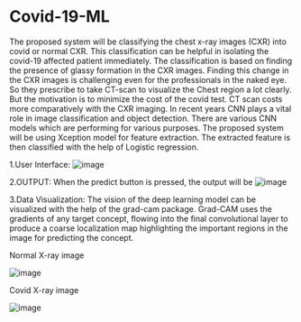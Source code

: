 # Covid-19-ML
The proposed system will be classifying the chest x-ray images (CXR) into covid or
normal CXR. This classification can be helpful in isolating the covid-19 affected
patient immediately. The classification is based on finding the presence of glassy
formation in the CXR images. Finding this change in the CXR images is challenging
even for the professionals in the naked eye. So they prescribe to take CT-scan to
visualize the Chest region a lot clearly. But the motivation is to minimize the cost of
the covid test. CT scan costs more comparatively with the CXR imaging. In recent
years CNN plays a vital role in image classification and object detection. There are
various CNN models which are performing for various purposes. The proposed
system will be using Xception model for feature extraction. The extracted feature is
then classified with the help of Logistic regression.

1.User Interface:
![image](https://github.com/user-attachments/assets/21d8c51e-2223-4cad-a185-4b043ab27e2b)

2.OUTPUT:
When the predict button is pressed, the output will be
![image](https://github.com/user-attachments/assets/b189812c-b88e-41a8-8df1-06515962aaf8)


3.Data Visualization:
The vision of the deep learning model can be visualized with the help of
the grad-cam package. Grad-CAM uses the gradients of any target concept, flowing
into the final convolutional layer to produce a coarse localization map highlighting the
important regions in the image for predicting the concept.

Normal X-ray image

![image](https://github.com/user-attachments/assets/5e4a4495-9ad3-40e2-9805-56dcffa40972)

Covid X-ray image

![image](https://github.com/user-attachments/assets/d34b6294-5e97-42ac-9a0e-fdb8f87f1a7d)

